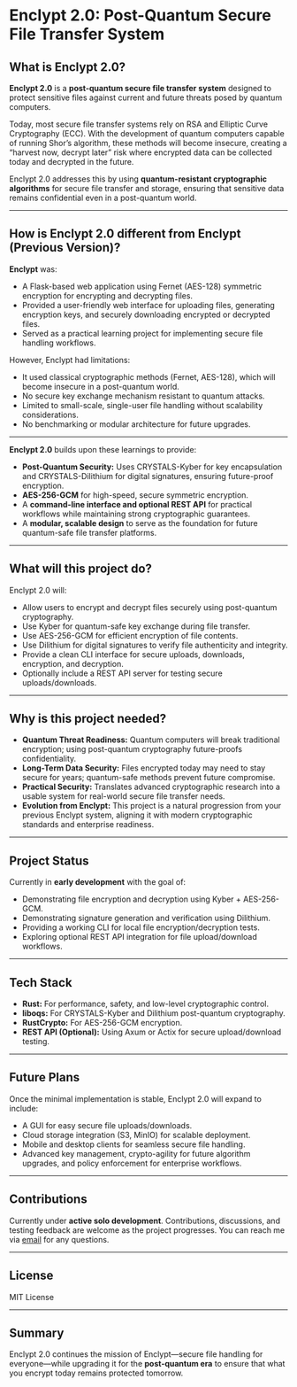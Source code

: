 # Enclypt 2.0: Post-Quantum Secure File Transfer System

## What is Enclypt 2.0?

**Enclypt 2.0** is a **post-quantum secure file transfer system** designed to protect sensitive files against current and future threats posed by quantum computers.

Today, most secure file transfer systems rely on RSA and Elliptic Curve Cryptography (ECC). With the development of quantum computers capable of running Shor’s algorithm, these methods will become insecure, creating a “harvest now, decrypt later” risk where encrypted data can be collected today and decrypted in the future.

Enclypt 2.0 addresses this by using **quantum-resistant cryptographic algorithms** for secure file transfer and storage, ensuring that sensitive data remains confidential even in a post-quantum world.

---

## How is Enclypt 2.0 different from Enclypt (Previous Version)?

**Enclypt** was:

- A Flask-based web application using Fernet (AES-128) symmetric encryption for encrypting and decrypting files.  
- Provided a user-friendly web interface for uploading files, generating encryption keys, and securely downloading encrypted or decrypted files.  
- Served as a practical learning project for implementing secure file handling workflows.

However, Enclypt had limitations:

- It used classical cryptographic methods (Fernet, AES-128), which will become insecure in a post-quantum world.  
- No secure key exchange mechanism resistant to quantum attacks.  
- Limited to small-scale, single-user file handling without scalability considerations.  
- No benchmarking or modular architecture for future upgrades.

---

**Enclypt 2.0** builds upon these learnings to provide:

- **Post-Quantum Security:** Uses CRYSTALS-Kyber for key encapsulation and CRYSTALS-Dilithium for digital signatures, ensuring future-proof encryption.  
- **AES-256-GCM** for high-speed, secure symmetric encryption.  
- A **command-line interface and optional REST API** for practical workflows while maintaining strong cryptographic guarantees.  
- A **modular, scalable design** to serve as the foundation for future quantum-safe file transfer platforms.

---

##  What will this project do?

Enclypt 2.0 will:

- Allow users to encrypt and decrypt files securely using post-quantum cryptography.  
- Use Kyber for quantum-safe key exchange during file transfer.  
- Use AES-256-GCM for efficient encryption of file contents.  
- Use Dilithium for digital signatures to verify file authenticity and integrity.  
- Provide a clean CLI interface for secure uploads, downloads, encryption, and decryption.  
- Optionally include a REST API server for testing secure uploads/downloads.

---

##  Why is this project needed?

- **Quantum Threat Readiness:** Quantum computers will break traditional encryption; using post-quantum cryptography future-proofs confidentiality.  
- **Long-Term Data Security:** Files encrypted today may need to stay secure for years; quantum-safe methods prevent future compromise.  
- **Practical Security:** Translates advanced cryptographic research into a usable system for real-world secure file transfer needs.  
- **Evolution from Enclypt:** This project is a natural progression from your previous Enclypt system, aligning it with modern cryptographic standards and enterprise readiness.

---

##  Project Status

Currently in **early development** with the goal of:

- Demonstrating file encryption and decryption using Kyber + AES-256-GCM.  
- Demonstrating signature generation and verification using Dilithium.  
- Providing a working CLI for local file encryption/decryption tests.  
- Exploring optional REST API integration for file upload/download workflows.

---

##  Tech Stack

- **Rust:** For performance, safety, and low-level cryptographic control.  
- **liboqs:** For CRYSTALS-Kyber and Dilithium post-quantum cryptography.  
- **RustCrypto:** For AES-256-GCM encryption.  
- **REST API (Optional):** Using Axum or Actix for secure upload/download testing.

---

##  Future Plans

Once the minimal implementation is stable, Enclypt 2.0 will expand to include:

- A GUI for easy secure file uploads/downloads.  
- Cloud storage integration (S3, MinIO) for scalable deployment.  
- Mobile and desktop clients for seamless secure file handling.  
- Advanced key management, crypto-agility for future algorithm upgrades, and policy enforcement for enterprise workflows.

---

##  Contributions

Currently under **active solo development**. Contributions, discussions, and testing feedback are welcome as the project progresses.
You can reach me via [email](mailto:contact.shashipargaonkar@gmail.com) for any questions.

---

##  License

MIT License

---

##  Summary

Enclypt 2.0 continues the mission of Enclypt—secure file handling for everyone—while upgrading it for the **post-quantum era** to ensure that what you encrypt today remains protected tomorrow.
